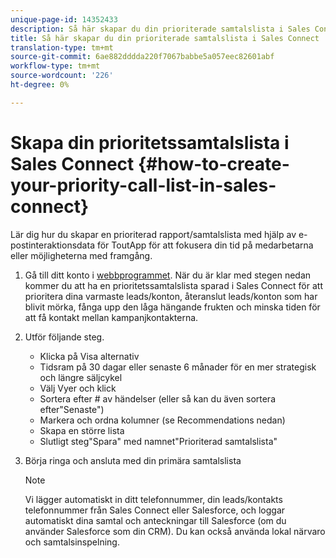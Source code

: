 ```yaml
---
unique-page-id: 14352433
description: Så här skapar du din prioriterade samtalslista i Sales Connect - Marketo Docs - Produktdokumentation
title: Så här skapar du din prioriterade samtalslista i Sales Connect
translation-type: tm+mt
source-git-commit: 6ae882dddda220f7067babbe5a057eec82601abf
workflow-type: tm+mt
source-wordcount: '226'
ht-degree: 0%

---
```



# Skapa din prioritetssamtalslista i Sales Connect {#how-to-create-your-priority-call-list-in-sales-connect}

Lär dig hur du skapar en prioriterad rapport/samtalslista med hjälp av e-postinteraktionsdata för ToutApp för att fokusera din tid på medarbetarna eller möjligheterna med framgång.

1. Gå till ditt konto i [webbprogrammet](https://toutapp.com/login). När du är klar med stegen nedan kommer du att ha en prioritetssamtalslista sparad i Sales Connect för att prioritera dina varmaste leads/konton, återanslut leads/konton som har blivit mörka, fånga upp den låga hängande frukten och minska tiden för att få kontakt mellan kampanjkontakterna.

1. Utför följande steg.

   * Klicka på Visa alternativ
   * Tidsram på 30 dagar eller senaste 6 månader för en mer strategisk och längre säljcykel
   * Välj Vyer och klick
   * Sortera efter # av händelser (eller så kan du även sortera efter&quot;Senaste&quot;)
   * Markera och ordna kolumner (se Recommendations nedan)
   * Skapa en större lista
   * Slutligt steg&quot;Spara&quot; med namnet&quot;Prioriterad samtalslista&quot;

1. Börja ringa och ansluta med din primära samtalslista

   >[!NOTE]
   >
   >Vi lägger automatiskt in ditt telefonnummer, din leads/kontakts telefonnummer från Sales Connect eller Salesforce, och loggar automatiskt dina samtal och anteckningar till Salesforce (om du använder Salesforce som din CRM). Du kan också använda lokal närvaro och samtalsinspelning.
